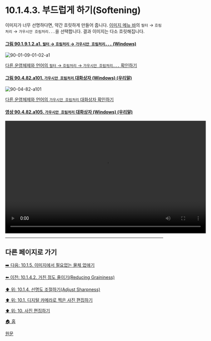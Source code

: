 # 10.1.4.3. 부드럽게 하기(Softening)
이미지가 너무 선명하다면, 약간 흐릿하게 만들어 줍니다. [이미지 메뉴 바](./03-02-04-02-image-menu.md)의 `필터` → `흐림처리` → `가우시안 흐림처리...`을 선택합니다. 결과 이미지는 다소 흐릿해집니다.

<a id="90-01-09-01-02-a1"></a>

#### [그림 90.1.9.1.2.a1. `필터` → `흐림처리` → `가우시안 흐림처리...` (Windows)](./90-01-09-01-02-gaussian_blur.md#90-01-09-01-02-a1)
![90-01-09-01-02-a1](https://github.com/wonder13662/gimp/assets/15767104/6ce59f61-1e4a-4d6e-a14c-32b2ffe1cb77)

[다른 운영체제와 언어의 `필터` → `흐림처리` → `가우시안 흐림처리...` 확인하기](./90-01-09-01-02-gaussian_blur.md#90-01-09-01-02-a2)

<a id="90-04-82-a101"></a>

#### [그림 90.4.82.a101. `가우시안 흐림처리` 대화상자 (Windows) (우리말)](./90-04-0082-gaussian_blur.md#90-04-82-a101)
![90-04-82-a101](https://github.com/wonder13662/gimp/assets/15767104/b1edba3b-1764-42a5-a6be-0c03be3b662a)

[다른 운영체제와 언어의 `가우시안 흐림처리` 대화상자 확인하기](./90-04-0082-gaussian_blur.md#90-04-82-a102)

<a id="90-04-82-a105"></a>

#### [영상 90.4.82.a105. `가우시안 흐림처리` 대화상자 (Windows) (우리말)](./90-04-0082-gaussian_blur.md#90-04-82-a105)
<video controls="controls" width="640" height="360" src="https://github.com/wonder13662/gimp/assets/15767104/4591eca0-d7ee-4e82-81f3-3081031b7676"></video>

***

## 다른 페이지로 가기

[➡️ 다음: 10.1.5. 이미지에서 필요없는 물체 없애기](./10-01-05-00-removing_unwanted_objects_from_an_image.md)

[⬅️ 이전: 10.1.4.2. 거친 정도 줄이기(Reducing Graininess)](./10-01-04-02-reducing_graininess.md)

[⬆️ 위: 10.1.4. 선명도 조절하기(Adjust Sharpness)](./10-01-04-00-adjusting_sharpness.md)

[⬆️ 위: 10.1. 디지털 카메라로 찍은 사진 편집하기](./10-01-00-working-with-digital-camera-photos.md)

[⬆️ 위: 10. 사진 편집하기](./10-00-enhancing-photographs.md)

[🏠 홈](./00-home.md)

[원문](https://docs.gimp.org/2.10/ko/gimp-imaging-photos.html#gimp-using-photography-unblurring)
